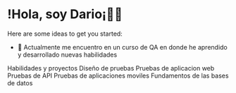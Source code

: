 # !Hola, soy Dario¡✌🏻
Here are some ideas to get you started:

- 🔭 Actualmente me encuentro en un curso de QA en donde he aprendido y desarrollado nuevas habilidades
<summary>Habilidades y proyectos
Diseño de pruebas
Pruebas de aplicacion web
Pruebas de API
Pruebas de aplicaciones moviles
Fundamentos de las bases de datos</summary>

